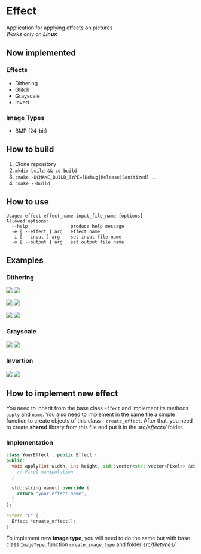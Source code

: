 # Effect
Application for applying effects on pictures  
_Works only on **Linux**_

## Now implemented
### Effects
* Dithering
* Glitch
* Grayscale
* Invert

### Image Types
* BMP (24-bit)

## How to build
1. Clone repository
2. `mkdir build && cd build`
3. `cmake -DCMAKE_BUILD_TYPE=[Debug|Release|Sanitized] ..`
4. `cmake --build .`

## How to use
```
Usage: effect effect_name input_file_name [options]
Allowed options:
  --help                produce help message
  -e [ --effect ] arg   effect name
  -i [ --input ] arg    set input file name
  -o [ --output ] arg   set output file name
```

## Examples
### Dithering
![](Regina-Spektor.bmp)
![](Regina-Spektor_dithering.bmp)

![](regina.bmp)
![](regina_dithering.bmp)

![](cube.bmp)
![](cube_dithering.bmp)

### Grayscale
![](birmancat.bmp)
![](birmancat_grayscale.bmp)

### Invertion
![](in-the-aeroplane-over-the-sea.bmp)
![](in-the-aeroplane-over-the-sea_invert.bmp)

## How to implement new effect
You need to inherit from the base class `Effect` and implement its
methods `apply` and `name`. You also need to implement in the same
file a simple function to create objects of this class - `create_effect`.
After that, you need to create **shared** library from this file and put
it in the _src/effects/_ folder.

### Implementation
```cpp
class YourEffect : public Effect {
public:
  void apply(int width, int height, std::vector<std::vector<Pixel>> &data) override {
    // Pixel manipulation
  }

  std::string name() override {
    return "your_effect_name";
  }
};

extern "C" {
  Effect *create_effect();
}
```

To implement new **image type**, you will need to do the same but with base
class `ImageType`, function `create_image_type` and folder _src/filetypes/_
.